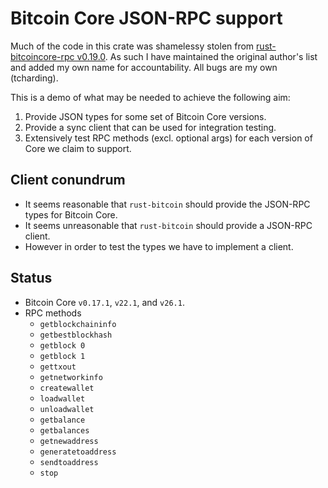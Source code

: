 # Bitcoin Core JSON-RPC support

Much of the code in this crate was shamelessy stolen from [rust-bitcoincore-rpc
v0.19.0](https://github.com/rust-bitcoin/rust-bitcoincore-rpc). As such I have maintained the
original author's list and added my own name for accountability. All bugs are my own (tcharding).

This is a demo of what may be needed to achieve the following aim:

1. Provide JSON types for some set of Bitcoin Core versions.
2. Provide a sync client that can be used for integration testing.
3. Extensively test RPC methods (excl. optional args) for each version of Core we claim to support.

## Client conundrum

- It seems reasonable that `rust-bitcoin` should provide the JSON-RPC types for Bitcoin Core.
- It seems unreasonable that `rust-bitcoin` should provide a JSON-RPC client.
- However in order to test the types we have to implement a client.

## Status

- Bitcoin Core `v0.17.1`, `v22.1`, and `v26.1`.
- RPC methods
   - `getblockchaininfo`
   - `getbestblockhash`
   - `getblock 0`
   - `getblock 1`
   - `gettxout`                    <!-- Untested -->
   - `getnetworkinfo`
   - `createwallet`
   - `loadwallet`
   - `unloadwallet`
   - `getbalance`
   - `getbalances`
   - `getnewaddress`
   - `generatetoaddress`
   - `sendtoaddress`
   - `stop`
